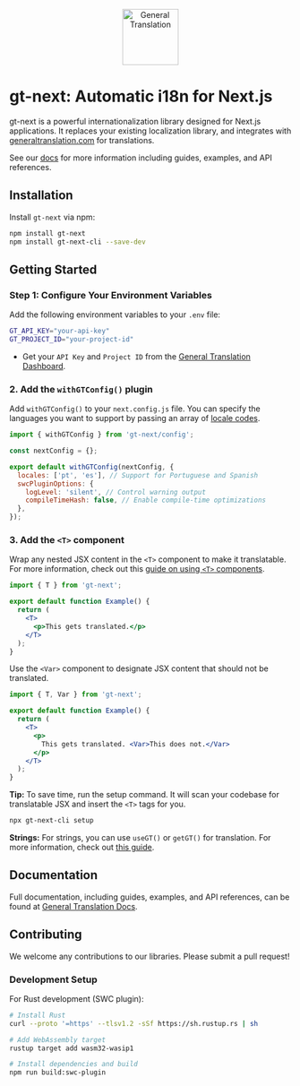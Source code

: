 <p align="center">
  <a href="https://generaltranslation.com" target="_blank">
    <img src="https://generaltranslation.com/gt-logo-light.svg" alt="General Translation" width="100" height="100">
  </a>
</p>

# gt-next: Automatic i18n for Next.js

gt-next is a powerful internationalization library designed for Next.js applications. It replaces your existing localization library, and integrates with [generaltranslation.com](https://generaltranslation.com) for translations.

See our [docs](https://generaltranslation.com/docs) for more information including guides, examples, and API references.

## Installation

Install `gt-next` via npm:

```bash
npm install gt-next
npm install gt-next-cli --save-dev
```

## Getting Started

### Step 1: Configure Your Environment Variables

Add the following environment variables to your `.env` file:

```bash
GT_API_KEY="your-api-key"
GT_PROJECT_ID="your-project-id"
```

- Get your `API Key` and `Project ID` from the [General Translation Dashboard](https://generaltranslation.com).

### 2. Add the `withGTConfig()` plugin

Add `withGTConfig()` to your `next.config.js` file.
You can specify the languages you want to support by passing an array of [locale codes](https://generaltranslation.com/docs/platform/locale-strings#supported-locales).

```js
import { withGTConfig } from 'gt-next/config';

const nextConfig = {};

export default withGTConfig(nextConfig, {
  locales: ['pt', 'es'], // Support for Portuguese and Spanish
  swcPluginOptions: {
    logLevel: 'silent', // Control warning output
    compileTimeHash: false, // Enable compile-time optimizations
  },
});
```

### 3. Add the `<T>` component

Wrap any nested JSX content in the `<T>` component to make it translatable.
For more information, check out this [guide on using `<T>` components](https://generaltranslation.com/docs/next/reference/t-reference).

```jsx
import { T } from 'gt-next';

export default function Example() {
  return (
    <T>
      <p>This gets translated.</p>
    </T>
  );
}
```

Use the `<Var>` component to designate JSX content that should not be translated.

```jsx
import { T, Var } from 'gt-next';

export default function Example() {
  return (
    <T>
      <p>
        This gets translated. <Var>This does not.</Var>
      </p>
    </T>
  );
}
```

**Tip:**
To save time, run the setup command.
It will scan your codebase for translatable JSX and insert the `<T>` tags for you.

```bash
npx gt-next-cli setup
```

**Strings:**
For strings, you can use `useGT()` or `getGT()` for translation.
For more information, check out [this guide](https://generaltranslation.com/docs/next/tutorials/translating-strings).

## Documentation

Full documentation, including guides, examples, and API references, can be found at [General Translation Docs](generaltranslation.com/docs).

## Contributing

We welcome any contributions to our libraries. Please submit a pull request!

### Development Setup

For Rust development (SWC plugin):

```bash
# Install Rust
curl --proto '=https' --tlsv1.2 -sSf https://sh.rustup.rs | sh

# Add WebAssembly target
rustup target add wasm32-wasip1

# Install dependencies and build
npm run build:swc-plugin
```
